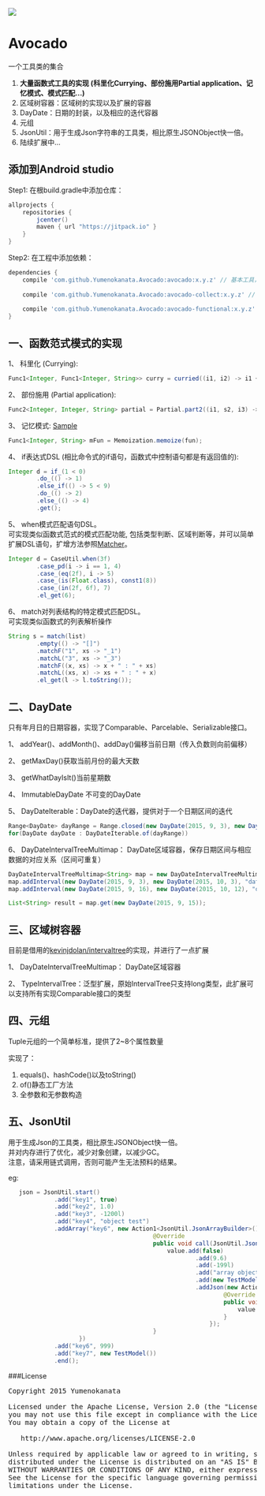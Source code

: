 [![](https://jitpack.io/v/Yumenokanata/Avocado.svg)](https://jitpack.io/#Yumenokanata/Avocado)

# Avocado
一个工具类的集合

1. __大量函数式工具的实现 (科里化Currying、部份施用Partial application、记忆模式、模式匹配...)__
2. 区域树容器：区域树的实现以及扩展的容器  
3. DayDate：日期的封装，以及相应的迭代容器  
4. 元组  
5. JsonUtil：用于生成Json字符串的工具类，相比原生JSONObject快一倍。  
6. 陆续扩展中...  

## 添加到Android studio
Step1: 在根build.gradle中添加仓库：
```groovy
allprojects {
	repositories {
        jcenter()
		maven { url "https://jitpack.io" }
	}
}
```

Step2: 在工程中添加依赖：
```groovy
dependencies {
    compile 'com.github.Yumenokanata.Avocado:avocado:x.y.z' // 基本工具，包括反射工具、基本扩展Model等
    
    compile 'com.github.Yumenokanata.Avocado:avocado-collect:x.y.z' // 区域树容器
    
    compile 'com.github.Yumenokanata.Avocado:avocado-functional:x.y.z' // 函数范式工具的实现
}
```

## 

## 一、函数范式模式的实现

1、 科里化 (Currying):  
```java
Func1<Integer, Func1<Integer, String>> curry = curried((i1, i2) -> i1 + "+" + i2)
```

2、 部份施用 (Partial application):
```java
Func2<Integer, Integer, String> partial = Partial.part2((i1, s2, i3) -> i1 + "+" + s2 + "+" + i3, "2");
```

3、 记忆模式:
[Sample](https://github.com/Yumenokanata/Avocado/blob/master/avocado-functional/src/test/java/indi/yume/tools/avocado/functional/MemoziedTest.java)

```java
Func1<Integer, String> mFun = Memoization.memoize(fun);
```

4、 if表达式DSL (相比命令式的if语句，函数式中控制语句都是有返回值的):
```java
Integer d = if_(1 < 0)
        .do_(() -> 1)
        .else_if(() -> 5 < 9)
        .do_(() -> 2)
        .else_(() -> 4)
        .get();
```

5、 when模式匹配语句DSL。   
可实现类似函数式范式的模式匹配功能, 包括类型判断、区域判断等，并可以简单扩展DSL语句，扩增方法参照[Matcher](https://github.com/Yumenokanata/Avocado/blob/master/avocado-functional/src/main/java/indi/yume/tools/avocado/functional/matching/Matcher.java)。  

```java
Integer d = CaseUtil.when(3f)
        .case_pd(i -> i == 1, 4)
        .case_(eq(2f), i -> 5)
        .case_(is(Float.class), const1(8))
        .case_(in(2f, 6f), 7)
        .el_get(6);
```

6、 match对列表结构的特定模式匹配DSL。     
可实现类似函数式的列表解析操作

```java
String s = match(list)
        .empty(() -> "[]")
        .matchF("1", xs -> "_1")
        .matchL("3", xs -> "_3")
        .matchF((x, xs) -> x + " : " + xs)
        .matchL((xs, x) -> xs + " : " + x)
        .el_get(l -> l.toString());
```


## 二、DayDate

只有年月日的日期容器，实现了Comparable<DayDate>、Parcelable、Serializable接口。

1、 addYear()、addMonth()、addDay()偏移当前日期（传入负数则向前偏移）

2、 getMaxDay()获取当前月份的最大天数

3、 getWhatDayIsIt()当前星期数

4、 ImmutableDayDate 不可变的DayDate

5、 DayDateIterable：DayDate的迭代器，提供对于一个日期区间的迭代
```java
Range<DayDate> dayRange = Range.closed(new DayDate(2015, 9, 3), new DayDate(2016, 9, 3));
for(DayDate dayDate : DayDateIterable.of(dayRange))
```

6、 DayDateIntervalTreeMultimap： DayDate区域容器，保存日期区间与相应数据的对应关系（区间可重复）
```java
DayDateIntervalTreeMultimap<String> map = new DayDateIntervalTreeMultimap<>();
map.addInterval(new DayDate(2015, 9, 3), new DayDate(2015, 10, 3), "data1");
map.addInterval(new DayDate(2015, 9, 16), new DayDate(2015, 10, 12), "data2");

List<String> result = map.get(new DayDate(2015, 9, 15));
```

## 三、区域树容器

目前是借用的[kevinjdolan/intervaltree](https://github.com/kevinjdolan/intervaltree)的实现，并进行了一点扩展

1、 DayDateIntervalTreeMultimap： DayDate区域容器

2、 TypeIntervalTree：泛型扩展，原始IntervalTree只支持long类型，此扩展可以支持所有实现Comparable接口的类型

## 四、元组

Tuple元组的一个简单标准，提供了2~8个属性数量

实现了：  
1. equals()、hashCode()以及toString()  
2. of()静态工厂方法  
3. 全参数和无参数构造  

## 五、JsonUtil

用于生成Json的工具类，相比原生JSONObject快一倍。  
并对内存进行了优化，减少对象创建，以减少GC。  
注意，请采用链式调用，否则可能产生无法预料的结果。  

eg:
```java
   json = JsonUtil.start()
             .add("key1", true)
             .add("key2", 1.0)
             .add("key3", -1200l)
             .add("key4", "object test")
             .addArray("key6", new Action1<JsonUtil.JsonArrayBuilder>() {
                                         @Override
                                         public void call(JsonUtil.JsonArrayBuilder value) {
                                             value.add(false)
                                                     .add(9.6)
                                                     .add(-199l)
                                                     .add("array object test")
                                                     .add(new TestModel())
                                                     .addJson(new Action1<JsonUtil.JsonBuilder>() {
                                                             @Override
                                                             public void call(JsonUtil.JsonBuilder value) {
                                                                 value.add("sub key", "sub object");
                                                             }
                                                         });
                                         }
                    })
             .add("key6", 999)
             .add("key7", new TestModel())
             .end();
```


###License
<pre>
Copyright 2015 Yumenokanata

Licensed under the Apache License, Version 2.0 (the "License");
you may not use this file except in compliance with the License.
You may obtain a copy of the License at

   http://www.apache.org/licenses/LICENSE-2.0

Unless required by applicable law or agreed to in writing, software
distributed under the License is distributed on an "AS IS" BASIS,
WITHOUT WARRANTIES OR CONDITIONS OF ANY KIND, either express or implied.
See the License for the specific language governing permissions and
limitations under the License.
</pre>
